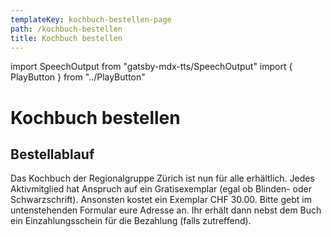 ```yaml
---
templateKey: kochbuch-bestellen-page
path: /kochbuch-bestellen
title: Kochbuch bestellen
---
```

import SpeechOutput from "gatsby-mdx-tts/SpeechOutput"
import { PlayButton } from "../PlayButton"

<SpeechOutput id="kochbuch-bestellen-page" customPlayButton={PlayButton}>

# Kochbuch bestellen

## Bestellablauf

Das Kochbuch der Regionalgruppe Zürich ist nun für alle erhältlich. Jedes Aktivmitglied hat Anspruch auf ein Gratisexemplar (egal ob Blinden- oder Schwarzschrift).
Ansonsten kostet ein Exemplar CHF 30.00. Bitte gebt im untenstehenden Formular eure Adresse an. Ihr erhält dann nebst dem Buch ein Einzahlungsschein für die Bezahlung (falls zutreffend).

</SpeechOutput>